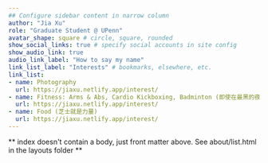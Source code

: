 ```yaml
---
## Configure sidebar content in narrow column
author: "Jia Xu"
role: "Graduate Student @ UPenn"
avatar_shape: square # circle, square, rounded
show_social_links: true # specify social accounts in site config
show_audio_link: true
audio_link_label: "How to say my name"
link_list_label: "Interests" # bookmarks, elsewhere, etc.
link_list:
- name: Photography
  url: https://jiaxu.netlify.app/interest/
- name: Fitness: Arms & Abs, Cardio Kickboxing, Badminton (即使在最黑的夜，也要有最热的血)
  url: https://jiaxu.netlify.app/interest/
- name: Food (芝士就是力量)
  url: https://jiaxu.netlify.app/interest/
---
```


** index doesn't contain a body, just front matter above.
See about/list.html in the layouts folder **
